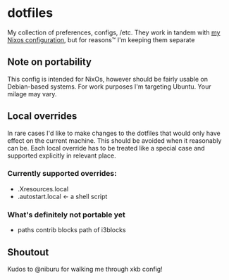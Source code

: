 # dotfiles

My collection of preferences, configs, /etc.
They work in tandem with [my Nixos configuration](https://github.com/allgreed/nixos-config), but for reasons™ I'm keeping them separate 

## Note on portability

This config is intended for NixOs, however should be fairly usable on Debian-based systems. For work purposes I'm targeting Ubuntu. Your milage may vary.

## Local overrides

In rare cases I'd like to make changes to the dotfiles that would only have effect on the current machine. This should be avoided when it reasonably can be. Each local override has to be treated like a special case and supported explicitly in relevant place.

### Currently supported overrides:
- .Xresources.local
- .autostart.local <- a shell script

### What's definitely not portable yet
- paths contrib blocks path of i3blocks

## Shoutout

Kudos to @niburu for walking me through xkb config!
